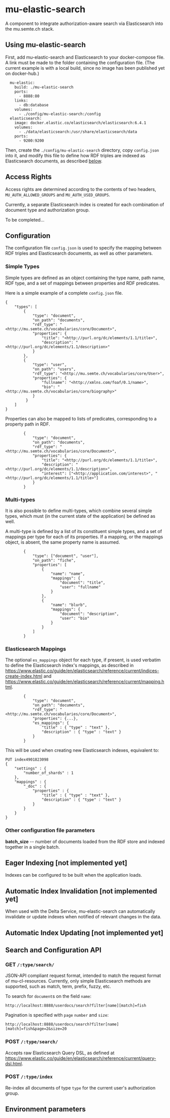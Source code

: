 # mu-elastic-search

A component to integrate authorization-aware search via Elasticsearch into the mu.semte.ch stack.

## Using mu-elastic-search 

First, add mu-elastic-search and Elasticsearch to your docker-compose file.  A link must be made to the folder containing the configuration file. (The current example is with a local build, since no image has been published yet on docker-hub.)

```
  mu-elastic:
    build: ./mu-elastic-search
    ports:
      - 8888:80
    links:
      - db:database
    volumes:
      - ./config/mu-elastic-search:/config
  elasticsearch:
    image: docker.elastic.co/elasticsearch/elasticsearch:6.4.1
    volumes:
      - ./data/elasticsearch:/usr/share/elasticsearch/data
    ports:
      - 9200:9200
```

Then, create the `./config/mu-elastic-search` directory, copy `config.json` into it, and modify this file to define how RDF triples are indexed as Elasticsearch documents, as described [below](#configuration).


## Access Rights

Access rights are determined according to the contents of two headers, `MU_AUTH_ALLOWED_GROUPS` and `MU_AUTH_USED_GROUPS`.

Currently, a separate Elasticsearch index is created for each combination of document type and authorization group.  

To be completed...



## Configuration

The configuration file `config.json` is used to specify the mapping between RDF triples and Elasticsearch documents, as well as other parameters.

### Simple Types

Simple types are defined as an object containing the type name, path name, RDF type, and a set of mappings between properties and RDF predicates. 

Here is a simple example of a complete `config.json` file.

```
{
    "types": [
        {
            "type": "document",
            "on_path": "documents",
            "rdf_type": "<http://mu.semte.ch/vocabularies/core/Document>",
            "properties": {
                "title": "<http://purl.org/dc/elements/1.1/title>",
                "description": "<http://purl.org/dc/elements/1.1/description>" 
            }
        },
        {
            "type": "user",
            "on_path": "users",
            "rdf_type": "<http://mu.semte.ch/vocabularies/core/User>",
            "properties": {
                "fullname": "<http://xmlns.com/foaf/0.1/name>",
                "bio": "<http://mu.semte.ch/vocabularies/core/biography>"
            }
         }
    ]
}
```

Properties can also be mapped to lists of predicates, corresponding to a property path in RDF.

```
        {
            "type": "document",
            "on_path": "documents",
            "rdf_type": "<http://mu.semte.ch/vocabularies/core/Document>",
            "properties": {
                "title": "<http://purl.org/dc/elements/1.1/title>",
                "description": "<http://purl.org/dc/elements/1.1/description>",
                "interest": ["<http://application.com/interest>", "<http://purl.org/dc/elements/1.1/title>"]
            }
        }
```

### Multi-types

It is also possible to define multi-types, which combine several simple types, which must (in the current state of the application) be defined as well.

A multi-type is defined by a list of its constituent simple types, and a set of mappings per type for each of its properties. If a mapping, or the mappings object, is absent, the same property name is assumed.

```
        {
            "type": ["document", "user"],
            "on_path": "fiche",
            "properties": [
                {
                    "name": "name",
                    "mappings": {
                        "document": "title",
                        "user": "fullname"
                    }
                },
                {
                    "name": "blurb",
                    "mappings": {
                        "document": "description",
                        "user": "bio"
                    }
                }
            ]
        }
```

### Elasticsearch Mappings

The optional `es_mappings` object for each type, if present, is used verbatim to define the Elasticsearch index's mappings, as described in <https://www.elastic.co/guide/en/elasticsearch/reference/current/indices-create-index.html> and <https://www.elastic.co/guide/en/elasticsearch/reference/current/mapping.html>.

```
        {
            "type": "document",
            "on_path": "documents",
            "rdf_type": "<http://mu.semte.ch/vocabularies/core/Document>",
            "properties": {...},
            "es_mappings": {
                "title" : { "type" : "text" },
                "description" : { "type" : "text" }
            }
        }
```

This will be used when creating new Elasticsearch indexes, equivalent to:

```
PUT index4901823098
{
    "settings" : {
        "number_of_shards" : 1
    },
    "mappings" : {
        "_doc" : {
            "properties" : {
                "title" : { "type" : "text" },
                "description" : { "type" : "text" }
            }
        }
    }
}
```


### Other configuration file parameters

**batch_size** -- number of documents loaded from the RDF store and indexed together in a single batch.



## Eager Indexing [not implemented yet]

Indexes can be configured to be built when the application loads.


## Automatic Index Invalidation [not implemented yet]

When used with the Delta Service, mu-elastic-search can automatically invalidate or update indexes when notified of relevant changes in the data.


## Automatic Index Updating [not implemented yet]


## Search and Configuration API

### GET `/:type/search/`

JSON-API compliant request format, intended to match the request format of mu-cl-resources. Currently, only simple Elasticsearch methods are supported, such as match, term, prefix, fuzzy, etc.

To search for `document`s on the field `name`:

```
http://localhost:8888/userdocs/search?filter[name][match]=fish
```

Pagination is specified with `page` `number` and `size`:

```
http://localhost:8888/userdocs/search?filter[name][match]=fish&page=2&size=20
```

### POST `/:type/search/`

Accepts raw Elasticsearch Query DSL, as defined at <https://www.elastic.co/guide/en/elasticsearch/reference/current/query-dsl.html>.

### POST `/:type/index`

Re-index all documents of type `type` for the current user's authorization group.




## Environment parameters
